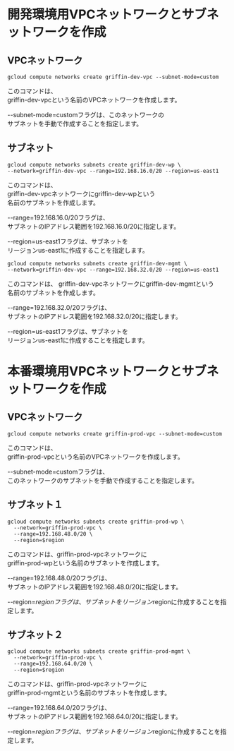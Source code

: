 
# 開発環境用VPCネットワークとサブネットワークを作成
## VPCネットワーク
```shell
gcloud compute networks create griffin-dev-vpc --subnet-mode=custom
```
このコマンドは、  
griffin-dev-vpcという名前のVPCネットワークを作成します。  

--subnet-mode=customフラグは、このネットワークの  
サブネットを手動で作成することを指定します。
## サブネット
```shell
gcloud compute networks subnets create griffin-dev-wp \
--network=griffin-dev-vpc --range=192.168.16.0/20 --region=us-east1
```
このコマンドは、  
griffin-dev-vpcネットワークにgriffin-dev-wpという  
名前のサブネットを作成します。  

--range=192.168.16.0/20フラグは、  
サブネットのIPアドレス範囲を192.168.16.0/20に指定します。  

--region=us-east1フラグは、サブネットを  
リージョンus-east1に作成することを指定します。

```
gcloud compute networks subnets create griffin-dev-mgmt \
--network=griffin-dev-vpc --range=192.168.32.0/20 --region=us-east1
```
このコマンドは、
griffin-dev-vpcネットワークにgriffin-dev-mgmtという  
名前のサブネットを作成します。  

--range=192.168.32.0/20フラグは、  
サブネットのIPアドレス範囲を192.168.32.0/20に指定します。  

--region=us-east1フラグは、サブネットを  
リージョンus-east1に作成することを指定します。


# 本番環境用VPCネットワークとサブネットワークを作成
## VPCネットワーク
```shell
gcloud compute networks create griffin-prod-vpc --subnet-mode=custom
```
このコマンドは、  
griffin-prod-vpcという名前のVPCネットワークを作成します。  

--subnet-mode=customフラグは、  
このネットワークのサブネットを手動で作成することを指定します。
## サブネット１
```shell
gcloud compute networks subnets create griffin-prod-wp \
  --network=griffin-prod-vpc \
  --range=192.168.48.0/20 \
  --region=$region
```
このコマンドは、griffin-prod-vpcネットワークに  
griffin-prod-wpという名前のサブネットを作成します。  

--range=192.168.48.0/20フラグは、  
サブネットのIPアドレス範囲を192.168.48.0/20に指定します。  

--region=$regionフラグは、サブネットを  
リージョン$regionに作成することを指定します。
## サブネット２
```shell
gcloud compute networks subnets create griffin-prod-mgmt \
  --network=griffin-prod-vpc \
  --range=192.168.64.0/20 \
  --region=$region
```
このコマンドは、griffin-prod-vpcネットワークに  
griffin-prod-mgmtという名前のサブネットを作成します。  

--range=192.168.64.0/20フラグは、  
サブネットのIPアドレス範囲を192.168.64.0/20に指定します。  

--region=$regionフラグは、サブネットを  
リージョン$regionに作成することを指定します。

